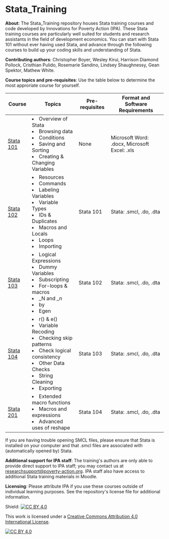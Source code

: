 Stata_Training
==============

**About**: The Stata_Training repository houses Stata training courses and code developed by Innovations for Poverty Action (IPA). These Stata training courses are particularly well suited for students and research assistants in the field of development economics. You can start with Stata 101 without ever having used Stata, and advance through the following courses to build up your coding skills and understanding of Stata.


**Contributing authors**: Christopher Boyer, Wesley Kirui, Harrison Diamond Pollock, Cristhian Pulido, Rosemarie Sandino, Lindsey Shaughnessy, Gean Spektor, Mathew White.

**Course topics and pre-requisites**: Use the table below to determine the most approriate course for yourself.


|  Course   |    Topics  | Pre-requisites | Format and Software Requirements |
| --------- | ---------- | -------------- | -------------------------------- |
| [Stata 101](https://github.com/PovertyAction/IPA-Stata-Trainings/tree/master/Stata%20101) |<li>Overview of Stata</li><li>Browsing data</li><li>Conditions</li><li>Saving and Sorting</li><li>Creating & Changing Variables</li> | None | Microsoft Word: .docx, Microsoft Excel: .xls|
| [Stata 102](https://github.com/PovertyAction/IPA-Stata-Trainings/tree/master/Stata%20102) |<li>Resources</li><li>Commands</li><li>Labeling Variables</li><li>Variable Types</li><li>IDs & Duplicates</li><li>Macros and Locals</li><li>Loops</li><li>Importing</li>| Stata 101 | Stata: .smcl, .do, .dta | 
| [Stata 103](https://github.com/PovertyAction/IPA-Stata-Trainings/tree/master/Stata%20103) |<li>Logical Expressions</li><li>Dummy Variables</li><li>Subscripting</li><li>For-loops & macros</li><li>_N and _n</li><li>by</li><li>Egen</li>| Stata 102 | Stata: .smcl, .do, .dta |
| [Stata 104](https://github.com/PovertyAction/IPA-Stata-Trainings/tree/master/Stata%20104) |<li>r() & e()</li><li>Variable Recoding</li><li>Checking skip patterns</li><li>Check logical consistency</li><li>Other Data Checks</li><li>String Cleaning</li><li>Exporting</li>| Stata 103 | Stata: .smcl, .do, .dta |
| [Stata 201](https://github.com/PovertyAction/IPA-Stata-Trainings/tree/master/Stata%20201) |<li>Extended macro functions</li><li>Macros and expressions</li><li>Advanced uses of reshape </li>| Stata 104 | Stata: .smcl, .do, .dta |



If you are having trouble opening SMCL files, please ensure that Stata is installed on your computer and that .smcl files are associated with (automatically opened by) Stata. 

**Additional support for IPA staff**: The training's authors are only able to provide direct support to IPA staff; you may contact us at researchsupport@poverty-action.org. IPA staff also have access to additional Stata training materials in Moodle.

**Licensing**: Please attribute IPA if you use these courses outside of individual learning purposes.
See the repository's license file for additional information.

Shield: [![CC BY 4.0][cc-by-shield]][cc-by]

This work is licensed under a
[Creative Commons Attribution 4.0 International License][cc-by].

[![CC BY 4.0][cc-by-image]][cc-by]

[cc-by]: http://creativecommons.org/licenses/by/4.0/
[cc-by-image]: https://i.creativecommons.org/l/by/4.0/88x31.png
[cc-by-shield]: https://img.shields.io/badge/License-CC%20BY%204.0-lightgrey.svg
